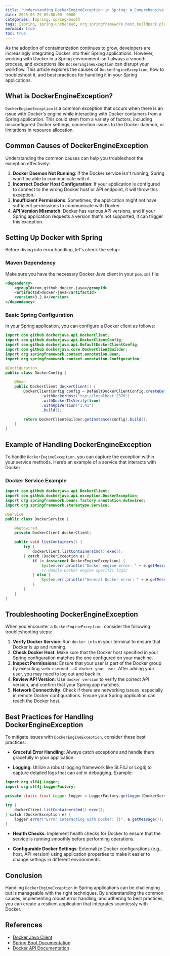 ```yaml
---
title: "Understanding DockerEngineException in Spring: A Comprehensive Guide"
date: 2025-03-29 09:00:00 -0000
categories: [Spring, spring-boot]
tags: [spring, spring-unchecked, org.springframework.boot.buildpack.platform.docker.transport]
mermaid: true
toc: true
---
```



As the adoption of containerization continues to grow, developers are increasingly integrating Docker into their Spring applications. However, working with Docker in a Spring environment isn't always a smooth process, and exceptions like `DockerEngineException` can disrupt your workflow. This article explores the causes of `DockerEngineException`, how to troubleshoot it, and best practices for handling it in your Spring applications.

## What is DockerEngineException?

`DockerEngineException` is a common exception that occurs when there is an issue with Docker's engine while interacting with Docker containers from a Spring application. This could stem from a variety of factors, including misconfigured Docker settings, connection issues to the Docker daemon, or limitations in resource allocation.

## Common Causes of DockerEngineException

Understanding the common causes can help you troubleshoot the exception effectively:

1. **Docker Daemon Not Running**: If the Docker service isn't running, Spring won’t be able to communicate with it.
2. **Incorrect Docker Host Configuration**: If your application is configured to connect to the wrong Docker host or API endpoint, it will throw this exception.
3. **Insufficient Permissions**: Sometimes, the application might not have sufficient permissions to communicate with Docker.
4. **API Version Mismatch**: Docker has various API versions, and if your Spring application requests a version that's not supported, it can trigger this exception.

## Setting Up Docker with Spring

Before diving into error handling, let's check the setup:

### Maven Dependency

Make sure you have the necessary Docker Java client in your `pom.xml` file:

```xml
<dependency>
    <groupId>com.github.docker-java</groupId>
    <artifactId>docker-java</artifactId>
    <version>3.2.8</version>
</dependency>
```

### Basic Spring Configuration

In your Spring application, you can configure a Docker client as follows:

```java
import com.github.dockerjava.api.DockerClient;
import com.github.dockerjava.api.DockerClientConfig;
import com.github.dockerjava.api.DefaultDockerClientConfig;
import com.github.dockerjava.core.DockerClientBuilder;
import org.springframework.context.annotation.Bean;
import org.springframework.context.annotation.Configuration;

@Configuration
public class DockerConfig {

    @Bean
    public DockerClient dockerClient() {
        DockerClientConfig config = DefaultDockerClientConfig.createDefaultConfigBuilder()
                .withDockerHost("tcp://localhost:2376")
                .withDockerTlsVerify(true)
                .withApiVersion("1.41")
                .build();

        return DockerClientBuilder.getInstance(config).build();
    }
}
```

## Example of Handling DockerEngineException

To handle `DockerEngineException`, you can capture the exception within your service methods. Here’s an example of a service that interacts with Docker:

### Docker Service Example

```java
import com.github.dockerjava.api.DockerClient;
import com.github.dockerjava.api.exception.DockerException;
import org.springframework.beans.factory.annotation.Autowired;
import org.springframework.stereotype.Service;

@Service
public class DockerService {

    @Autowired
    private DockerClient dockerClient;

    public void listContainers() {
        try {
            dockerClient.listContainersCmd().exec();
        } catch (DockerException e) {
            if (e instanceof DockerEngineException) {
                System.err.println("Docker engine error: " + e.getMessage());
                // Handle Docker engine specific logic
            } else {
                System.err.println("General Docker error: " + e.getMessage());
            }
        }
    }
}
```

## Troubleshooting DockerEngineException

When you encounter a `DockerEngineException`, consider the following troubleshooting steps:

1. **Verify Docker Service**: Run `docker info` in your terminal to ensure that Docker is up and running.
2. **Check Docker Host**: Make sure that the Docker host specified in your Spring configuration matches the one configured on your machine.
3. **Inspect Permissions**: Ensure that your user is part of the Docker group by executing `sudo usermod -aG docker your_user`. After adding your user, you may need to log out and back in.
4. **Review API Version**: Use `docker version` to verify the correct API version, and confirm that your Spring app matches.
5. **Network Connectivity**: Check if there are networking issues, especially in remote Docker configurations. Ensure your Spring application can reach the Docker host.

## Best Practices for Handling DockerEngineException

To mitigate issues with `DockerEngineException`, consider these best practices:

- **Graceful Error Handling**: Always catch exceptions and handle them gracefully in your application.
  
- **Logging**: Utilize a robust logging framework like SLF4J or Log4j to capture detailed logs that can aid in debugging. Example:

```java
import org.slf4j.Logger;
import org.slf4j.LoggerFactory;

private static final Logger logger = LoggerFactory.getLogger(DockerService.class);

try {
    dockerClient.listContainersCmd().exec();
} catch (DockerException e) {
    logger.error("Error interacting with Docker: {}", e.getMessage());
}
```

- **Health Checks**: Implement health checks for Docker to ensure that the service is running smoothly before performing operations.
  
- **Configurable Docker Settings**: Externalize Docker configurations (e.g., host, API version) using application properties to make it easier to change settings in different environments.

## Conclusion

Handling `DockerEngineException` in Spring applications can be challenging but is manageable with the right techniques. By understanding the common causes, implementing robust error handling, and adhering to best practices, you can create a resilient application that integrates seamlessly with Docker.

## References

- [Docker Java Client](https://github.com/docker-java/docker-java)
- [Spring Boot Documentation](https://spring.io/projects/spring-boot)
- [Docker API Documentation](https://docs.docker.com/engine/api/)